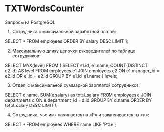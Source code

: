 # TXTWordsCounter
Запросы на PostgreSQL
1. Сотрудника с максимальной заработной платой:

SELECT * FROM employees ORDER BY salary DESC LIMIT 1;

2. Максимальную длину цепочки руководителей по таблице сотрудников:

SELECT MAX(level)
FROM (
  SELECT e1.id, e1.name, COUNT(DISTINCT e2.id) AS level
  FROM employees e1
  JOIN employees e2 ON e1.manager_id = e2.id OR e1.id = e2.id
  GROUP BY e1.id, e1.name
) levels; 

3. Отдел, с максимальной суммарной зарплатой сотрудников:

SELECT d.name, SUM(e.salary) as total_salary
FROM employees e
JOIN departments d ON e.department_id = d.id
GROUP BY d.name
ORDER BY total_salary DESC
LIMIT 1;

4. Сотрудника, чье имя начинается на «Р» и заканчивается на «н»:

SELECT * FROM employees WHERE name LIKE 'Р%н';
